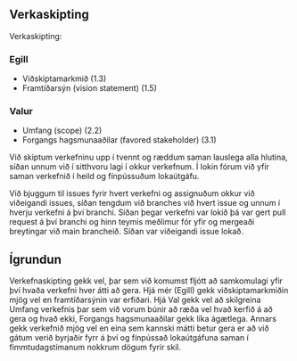 ## Verkaskipting
Verkaskipting:

### Egill
- Viðskipta­markmið (1.3)
- Framtíðarsýn (vision statement) (1.5)

### Valur
- Umfang (scope) (2.2)
- Forgangs hagsmunaaðilar (favored stakeholder) (3.1)

Við skiptum verkefninu upp í tvennt og ræddum saman lauslega alla hlutina, síðan unnum við í sitthvoru lagi í okkur verkefnum. Í lokin fórum við yfir saman verkefnið í heild og fínpússuðum lokaútgáfu. 

Við bjuggum til issues fyrir hvert verkefni og assignuðum okkur við viðeigandi issues, síðan tengdum við branches við hvert issue og unnum í hverju verkefni á því branchi. Síðan þegar verkefni var lokið þá var gert pull request á því branchi og hinn teymis meðlimur fór yfir og mergeaði breytingar við main brancheið. Síðan var viðeigandi issue lokað.

## Ígrundun 

Verkefnaskipting gekk vel, þar sem við komumst fljótt að samkomulagi yfir því hvaða verkefni hver átti að gera. Hjá mér (Egill) gekk viðskiptamarkmiðin mjög vel en framtíðarsýnin var erfiðari. Hjá Val gekk vel að skilgreina Umfang verkefnis þar sem við vorum búnir að ræða vel hvað kerfið á að gera og hvað ekki, Forgangs hagsmunaaðilar gekk líka ágætlega. Annars gekk verkefnið mjög vel en eina sem kannski mátti betur gera er að við gátum verið byrjaðir fyrr á því og fínpússað lokaútgáfuna saman í fimmtudagstímanum nokkrum dögum fyrir skil.

